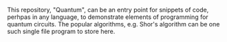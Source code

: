 This repository, "Quantum", can be an entry point for snippets of code, perhpas in any language, to demonstrate elements of programming for quantum circuits. The popular algorithms, e.g. Shor's algorithm can be one such single file program to store here.